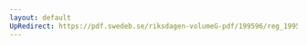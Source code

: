 ```yaml
---
layout: default
UpRedirect: https://pdf.swedeb.se/riksdagen-volumeG-pdf/199596/reg_199596/reg_199596_0202.pdf
---
```

